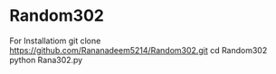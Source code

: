 # Random302
For Installatiom 
git clone https://github.com/Rananadeem5214/Random302.git
cd Random302
python Rana302.py
